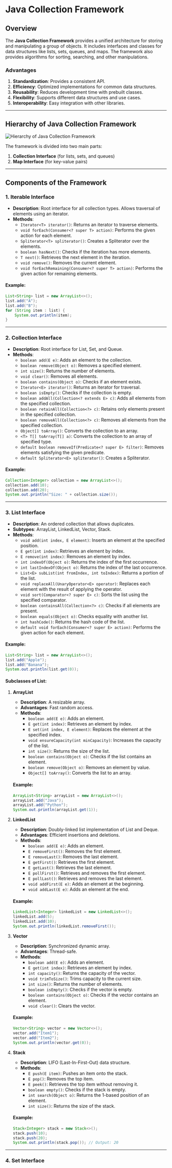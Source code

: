 # Java Collection Framework

## Overview

The **Java Collection Framework** provides a unified architecture for storing and manipulating a group of objects. It includes interfaces and classes for data structures like lists, sets, queues, and maps. The framework also provides algorithms for sorting, searching, and other manipulations.

### Advantages

1. **Standardization**: Provides a consistent API.
2. **Efficiency**: Optimized implementations for common data structures.
3. **Reusability**: Reduces development time with prebuilt classes.
4. **Flexibility**: Supports different data structures and use cases.
5. **Interoperability**: Easy integration with other libraries.

---

## Hierarchy of Java Collection Framework

![Hierarchy of Java Collection Framework](https://www.tutorialspoint.com/java/images/hierarchy-of-collection-framework.jpg)

The framework is divided into two main parts:

1. **Collection Interface** (for lists, sets, and queues)
2. **Map Interface** (for key-value pairs)

---

## Components of the Framework

### 1. **Iterable Interface**
- **Description**: Root interface for all collection types. Allows traversal of elements using an iterator.
- **Methods**:
    - `Iterator<T> iterator()`: Returns an iterator to traverse elements.
    - `void forEach(Consumer<? super T> action)`: Performs the given action for each element.
    - `Spliterator<T> spliterator()`: Creates a Spliterator over the elements.
    - `boolean hasNext()`: Checks if the iteration has more elements.
    - `T next()`: Retrieves the next element in the iteration.
    - `void remove()`: Removes the current element.
    - `void forEachRemaining(Consumer<? super T> action)`: Performs the given action for remaining elements.

#### Example:
```java
List<String> list = new ArrayList<>();
list.add("A");
list.add("B");
for (String item : list) {
    System.out.println(item);
}
```

---

### 2. **Collection Interface**
- **Description**: Root interface for List, Set, and Queue.
- **Methods**:
    - `boolean add(E e)`: Adds an element to the collection.
    - `boolean remove(Object o)`: Removes a specified element.
    - `int size()`: Returns the number of elements.
    - `void clear()`: Removes all elements.
    - `boolean contains(Object o)`: Checks if an element exists.
    - `Iterator<E> iterator()`: Returns an iterator for traversal.
    - `boolean isEmpty()`: Checks if the collection is empty.
    - `boolean addAll(Collection<? extends E> c)`: Adds all elements from the specified collection.
    - `boolean retainAll(Collection<?> c)`: Retains only elements present in the specified collection.
    - `boolean removeAll(Collection<?> c)`: Removes all elements from the specified collection.
    - `Object[] toArray()`: Converts the collection to an array.
    - `<T> T[] toArray(T[] a)`: Converts the collection to an array of specified type.
    - `default boolean removeIf(Predicate<? super E> filter)`: Removes elements satisfying the given predicate.
    - `default Spliterator<E> spliterator()`: Creates a Spliterator.

#### Example:
```java
Collection<Integer> collection = new ArrayList<>();
collection.add(10);
collection.add(20);
System.out.println("Size: " + collection.size());
```

---

### 3. **List Interface**
- **Description**: An ordered collection that allows duplicates.
- **Subtypes**: ArrayList, LinkedList, Vector, Stack.
- **Methods**:
    - `void add(int index, E element)`: Inserts an element at the specified position.
    - `E get(int index)`: Retrieves an element by index.
    - `E remove(int index)`: Removes an element by index.
    - `int indexOf(Object o)`: Returns the index of the first occurrence.
    - `int lastIndexOf(Object o)`: Returns the index of the last occurrence.
    - `List<E> subList(int fromIndex, int toIndex)`: Returns a portion of the list.
    - `void replaceAll(UnaryOperator<E> operator)`: Replaces each element with the result of applying the operator.
    - `void sort(Comparator<? super E> c)`: Sorts the list using the specified comparator.
    - `boolean containsAll(Collection<?> c)`: Checks if all elements are present.
    - `boolean equals(Object o)`: Checks equality with another list.
    - `int hashCode()`: Returns the hash code of the list.
    - `default void forEach(Consumer<? super E> action)`: Performs the given action for each element.

#### Example:
```java
List<String> list = new ArrayList<>();
list.add("Apple");
list.add("Banana");
System.out.println(list.get(0));
```

#### Subclasses of List:

1. **ArrayList**
    - **Description**: A resizable array.
    - **Advantages**: Fast random access.
    - **Methods**:
        - `boolean add(E e)`: Adds an element.
        - `E get(int index)`: Retrieves an element by index.
        - `E set(int index, E element)`: Replaces the element at the specified index.
        - `void ensureCapacity(int minCapacity)`: Increases the capacity of the list.
        - `int size()`: Returns the size of the list.
        - `boolean contains(Object o)`: Checks if the list contains an element.
        - `boolean remove(Object o)`: Removes an element by value.
        - `Object[] toArray()`: Converts the list to an array.

   #### Example:
   ```java
   ArrayList<String> arrayList = new ArrayList<>();
   arrayList.add("Java");
   arrayList.add("Python");
   System.out.println(arrayList.get(1));
   ```

2. **LinkedList**
    - **Description**: Doubly-linked list implementation of List and Deque.
    - **Advantages**: Efficient insertions and deletions.
    - **Methods**:
        - `boolean add(E e)`: Adds an element.
        - `E removeFirst()`: Removes the first element.
        - `E removeLast()`: Removes the last element.
        - `E getFirst()`: Retrieves the first element.
        - `E getLast()`: Retrieves the last element.
        - `E pollFirst()`: Retrieves and removes the first element.
        - `E pollLast()`: Retrieves and removes the last element.
        - `void addFirst(E e)`: Adds an element at the beginning.
        - `void addLast(E e)`: Adds an element at the end.

   #### Example:
   ```java
   LinkedList<Integer> linkedList = new LinkedList<>();
   linkedList.add(5);
   linkedList.add(10);
   System.out.println(linkedList.removeFirst());
   ```

3. **Vector**
    - **Description**: Synchronized dynamic array.
    - **Advantages**: Thread-safe.
    - **Methods**:
        - `boolean add(E e)`: Adds an element.
        - `E get(int index)`: Retrieves an element by index.
        - `int capacity()`: Returns the capacity of the vector.
        - `void trimToSize()`: Trims capacity to the current size.
        - `int size()`: Returns the number of elements.
        - `boolean isEmpty()`: Checks if the vector is empty.
        - `boolean contains(Object o)`: Checks if the vector contains an element.
        - `void clear()`: Clears the vector.

   #### Example:
   ```java
   Vector<String> vector = new Vector<>();
   vector.add("Item1");
   vector.add("Item2");
   System.out.println(vector.get(0));
   ```

4. **Stack**
    - **Description**: LIFO (Last-In-First-Out) data structure.
    - **Methods**:
        - `E push(E item)`: Pushes an item onto the stack.
        - `E pop()`: Removes the top item.
        - `E peek()`: Retrieves the top item without removing it.
        - `boolean empty()`: Checks if the stack is empty.
        - `int search(Object o)`: Returns the 1-based position of an element.
        - `int size()`: Returns the size of the stack.

   #### Example:
   ```java
   Stack<Integer> stack = new Stack<>();
   stack.push(10);
   stack.push(20);
   System.out.println(stack.pop()); // Output: 20
   ```

---

### 4. **Set Interface**